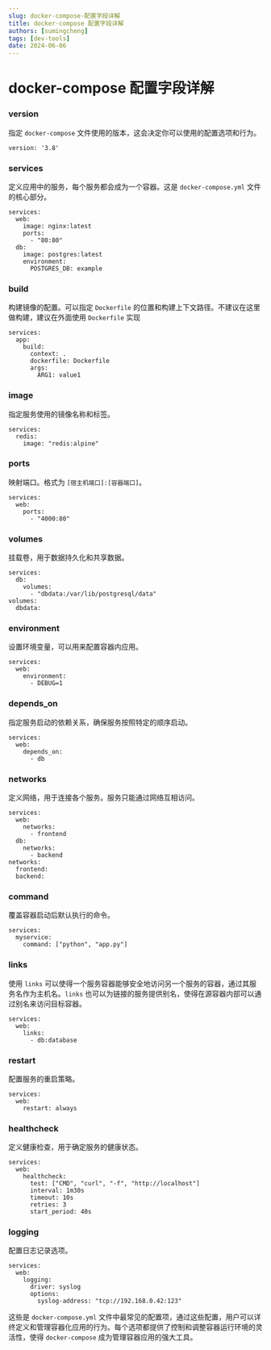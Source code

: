 ```yaml
---
slug: docker-compose-配置字段详解
title: docker-compose 配置字段详解
authors: [sumingcheng]
tags: [dev-tools]
date: 2024-06-06
---
```


# docker-compose 配置字段详解

### version

指定 `docker-compose` 文件使用的版本，这会决定你可以使用的配置选项和行为。

```
version: '3.8'
```

### services

定义应用中的服务，每个服务都会成为一个容器。这是 `docker-compose.yml` 文件的核心部分。

```
services:
  web:
    image: nginx:latest
    ports:
      - "80:80"
  db:
    image: postgres:latest
    environment:
      POSTGRES_DB: example
```

### build

构建镜像的配置。可以指定 `Dockerfile` 的位置和构建上下文路径。不建议在这里做构建，建议在外面使用 `Dockerfile` 实现

```
services:
  app:
    build:
      context: .
      dockerfile: Dockerfile
      args:
        ARG1: value1
```

### image

指定服务使用的镜像名称和标签。

```
services:
  redis:
    image: "redis:alpine"
```

### ports

映射端口。格式为 `[宿主机端口]:[容器端口]`。

```
services:
  web:
    ports:
      - "4000:80"
```

### volumes

挂载卷，用于数据持久化和共享数据。

```
services:
  db:
    volumes:
      - "dbdata:/var/lib/postgresql/data"
volumes:
  dbdata:
```

### environment

设置环境变量，可以用来配置容器内应用。

```
services:
  web:
    environment:
      - DEBUG=1
```

### depends_on

指定服务启动的依赖关系，确保服务按照特定的顺序启动。

```
services:
  web:
    depends_on:
      - db
```

### networks

定义网络，用于连接各个服务。服务只能通过网络互相访问。

```
services:
  web:
    networks:
      - frontend
  db:
    networks:
      - backend
networks:
  frontend:
  backend:
```

### command

覆盖容器启动后默认执行的命令。

```
services:
  myservice:
    command: ["python", "app.py"]
```

### links

使用 `links` 可以使得一个服务容器能够安全地访问另一个服务的容器，通过其服务名作为主机名。`links` 也可以为链接的服务提供别名，使得在源容器内部可以通过别名来访问目标容器。

```
services:
  web:
    links:
      - db:database
```

### restart

配置服务的重启策略。

```
services:
  web:
    restart: always
```

### healthcheck

定义健康检查，用于确定服务的健康状态。

```
services:
  web:
    healthcheck:
      test: ["CMD", "curl", "-f", "http://localhost"]
      interval: 1m30s
      timeout: 10s
      retries: 3
      start_period: 40s
```

### logging

配置日志记录选项。

```
services:
  web:
    logging:
      driver: syslog
      options:
        syslog-address: "tcp://192.168.0.42:123"
```

这些是 `docker-compose.yml` 文件中最常见的配置项，通过这些配置，用户可以详终定义和管理容器化应用的行为。每个选项都提供了控制和调整容器运行环境的灵活性，使得 `docker-compose` 成为管理容器应用的强大工具。
